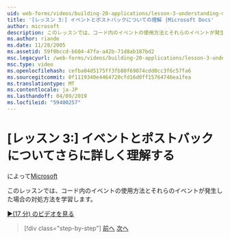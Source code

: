 ```yaml
---
uid: web-forms/videos/building-20-applications/lesson-3-understanding-more-about-events-and-postback
title: '[レッスン 3:] イベントとポストバックについての理解 |Microsoft Docs'
author: microsoft
description: このレッスンでは、コード内のイベントの使用方法とそれらのイベントが発生した場合の対処方法を学習します。
ms.author: riande
ms.date: 11/28/2005
ms.assetid: 59f0bccd-b604-47fa-a42b-71d8ab187bd2
msc.legacyurl: /web-forms/videos/building-20-applications/lesson-3-understanding-more-about-events-and-postback
msc.type: video
ms.openlocfilehash: cefba04d5175ff3fb80f69074cdd0cc3f6c57fa6
ms.sourcegitcommit: 0f1119340e4464720cfd16d0ff15764746ea1fea
ms.translationtype: MT
ms.contentlocale: ja-JP
ms.lasthandoff: 04/09/2019
ms.locfileid: "59400257"
---
```

# <a name="lesson-3--understanding-more-about-events-and-postback"></a>[レッスン 3:] イベントとポストバックについてさらに詳しく理解する

によって[Microsoft](https://github.com/microsoft)

このレッスンでは、コード内のイベントの使用方法とそれらのイベントが発生した場合の対処方法を学習します。

[&#9654;(17 分) のビデオを見る](https://channel9.msdn.com/Blogs/ASP-NET-Site-Videos/lesson-3-understanding-more-about-events-and-postback)

> [!div class="step-by-step"]
> [前へ](lesson-2-creating-a-web-forms-user-interface.md)
> [次へ](lesson-4-understanding-web-application-state.md)
